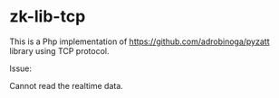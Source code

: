 # zk-lib-tcp

This is a Php implementation of https://github.com/adrobinoga/pyzatt library using TCP protocol.

Issue:

Cannot read the realtime data.
